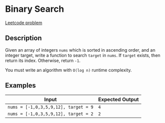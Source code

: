 # Binary Search

[Leetcode problem](https://leetcode.com/problems/binary-search/)

## Description

Given an array of integers `nums` which is sorted in ascending order, and an
integer target, write a function to search `target` in `nums`. If `target`
exists, then return its index. Otherwise, return `-1`.

You must write an algorithm with `O(log n)` runtime complexity.

## Examples

| Input | Expected Output |
| ----- | --------------- |
| `nums = [-1,0,3,5,9,12], target = 9` | `4` |
| `nums = [-1,0,3,5,9,12], target = 2` | `2` |
